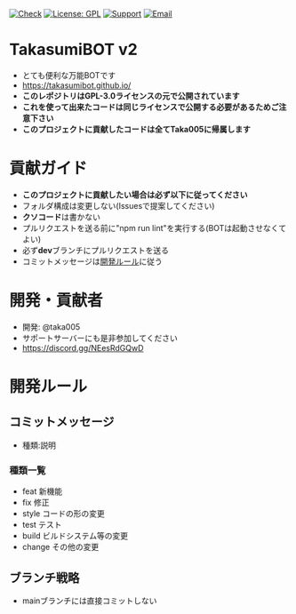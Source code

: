 [![Check](https://github.com/Taka005/TakasumiBOTv2/actions/workflows/check.yml/badge.svg?branch=dev)](https://github.com/Taka005/TakasumiBOTv2/actions/workflows/check.yml)
[![License: GPL](https://img.shields.io/badge/License-GPL-yellow.svg)](https://opensource.org/licenses/GPL-3.0)
[![Support](https://img.shields.io/discord/987698915820335124?color=5865f2&label=Discord&logo=Discord&logoColor=ffffff)](https://discord.gg/NEesRdGQwD)
[![Email](https://img.shields.io/badge/email-takasumibot@gmail.com-blue.svg?style=flat)](mailto:takasumibot@gmail.com)
# TakasumiBOT v2
- とても便利な万能BOTです
- https://takasumibot.github.io/
- **このレポジトリはGPL-3.0ライセンスの元で公開されています**
- **これを使って出来たコードは同じライセンスで公開する必要があるためご注意下さい**
- **このプロジェクトに貢献したコードは全てTaka005に帰属します**
# 貢献ガイド
- **このプロジェクトに貢献したい場合は必ず以下に従ってください**
- フォルダ構成は変更しない(Issuesで提案してください)
- **クソコード**は書かない
- プルリクエストを送る前に"npm run lint"を実行する(BOTは起動させなくてよい)
- 必ず**dev**ブランチにプルリクエストを送る
- コミットメッセージは[開発ルール](https://github.com/Taka005/TakasumiBOTv2/tree/main#開発ルール)に従う
# 開発・貢献者
- 開発: @taka005
- サポートサーバーにも是非参加してください
- https://discord.gg/NEesRdGQwD
# 開発ルール
## コミットメッセージ
- 種類:説明 
### 種類一覧
- feat 新機能
- fix 修正
- style コードの形の変更
- test テスト
- build ビルドシステム等の変更
- change その他の変更
## ブランチ戦略
- mainブランチには直接コミットしない